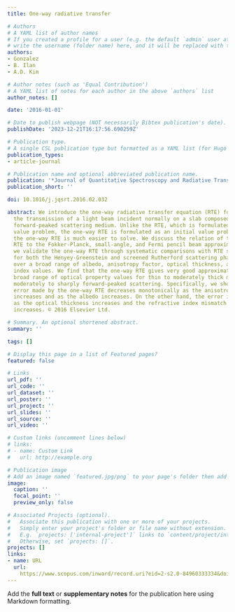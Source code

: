 ```yaml
---
title: One-way radiative transfer

# Authors
# A YAML list of author names
# If you created a profile for a user (e.g. the default `admin` user at `content/authors/admin/`), 
# write the username (folder name) here, and it will be replaced with their full name and linked to their profile.
authors:
- Gonzalez
- B. Ilan
- A.D. Kim

# Author notes (such as 'Equal Contribution')
# A YAML list of notes for each author in the above `authors` list
author_notes: []

date: '2016-01-01'

# Date to publish webpage (NOT necessarily Bibtex publication's date).
publishDate: '2023-12-21T16:17:56.690259Z'

# Publication type.
# A single CSL publication type but formatted as a YAML list (for Hugo requirements).
publication_types:
- article-journal

# Publication name and optional abbreviated publication name.
publication: '*Journal of Quantitative Spectroscopy and Radiative Transfer*'
publication_short: ''

doi: 10.1016/j.jqsrt.2016.02.032

abstract: We introduce the one-way radiative transfer equation (RTE) for modeling
  the transmission of a light beam incident normally on a slab composed of a uniform
  forward-peaked scattering medium. Unlike the RTE, which is formulated as a boundary
  value problem, the one-way RTE is formulated as an initial value problem. Consequently,
  the one-way RTE is much easier to solve. We discuss the relation of the one-way
  RTE to the Fokker-Planck, small-angle, and Fermi pencil beam approximations. Then,
  we validate the one-way RTE through systematic comparisons with RTE simulations
  for both the Henyey-Greenstein and screened Rutherford scattering phase functions
  over a broad range of albedo, anisotropy factor, optical thickness, and refractive
  index values. We find that the one-way RTE gives very good approximations for a
  broad range of optical property values for thin to moderately thick media that have
  moderately to sharply forward-peaked scattering. Specifically, we show that the
  error made by the one-way RTE decreases monotonically as the anisotropic factor
  increases and as the albedo increases. On the other hand, the error increases monotonically
  as the optical thickness increases and the refractive index mismatch at the boundary
  increases. © 2016 Elsevier Ltd.

# Summary. An optional shortened abstract.
summary: ''

tags: []

# Display this page in a list of Featured pages?
featured: false

# Links
url_pdf: ''
url_code: ''
url_dataset: ''
url_poster: ''
url_project: ''
url_slides: ''
url_source: ''
url_video: ''

# Custom links (uncomment lines below)
# links:
# - name: Custom Link
#   url: http://example.org

# Publication image
# Add an image named `featured.jpg/png` to your page's folder then add a caption below.
image:
  caption: ''
  focal_point: ''
  preview_only: false

# Associated Projects (optional).
#   Associate this publication with one or more of your projects.
#   Simply enter your project's folder or file name without extension.
#   E.g. `projects: ['internal-project']` links to `content/project/internal-project/index.md`.
#   Otherwise, set `projects: []`.
projects: []
links:
- name: URL
  url: 
    https://www.scopus.com/inward/record.uri?eid=2-s2.0-84960333334&doi=10.1016%2fj.jqsrt.2016.02.032&partnerID=40&md5=f69544d3cd71592117095f95588ada29
---
```


Add the **full text** or **supplementary notes** for the publication here using Markdown formatting.
